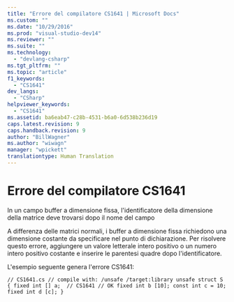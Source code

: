 ```yaml
---
title: "Errore del compilatore CS1641 | Microsoft Docs"
ms.custom: ""
ms.date: "10/29/2016"
ms.prod: "visual-studio-dev14"
ms.reviewer: ""
ms.suite: ""
ms.technology: 
  - "devlang-csharp"
ms.tgt_pltfrm: ""
ms.topic: "article"
f1_keywords: 
  - "CS1641"
dev_langs: 
  - "CSharp"
helpviewer_keywords: 
  - "CS1641"
ms.assetid: ba6eab47-c28b-4531-b6a0-6d538b236d19
caps.latest.revision: 9
caps.handback.revision: 9
author: "BillWagner"
ms.author: "wiwagn"
manager: "wpickett"
translationtype: Human Translation
---
```

# Errore del compilatore CS1641
In un campo buffer a dimensione fissa, l'identificatore della dimensione della matrice deve trovarsi dopo il nome del campo  
  
 A differenza delle matrici normali, i buffer a dimensione fissa richiedono una dimensione costante da specificare nel punto di dichiarazione. Per risolvere questo errore, aggiungere un valore letterale intero positivo o un numero intero positivo costante e inserire le parentesi quadre dopo l'identificatore.  
  
 L'esempio seguente genera l'errore CS1641:  
  
```  
// CS1641.cs // compile with: /unsafe /target:library unsafe struct S { fixed int [] a;  // CS1641 // OK fixed int b [10]; const int c = 10; fixed int d [c]; }  
```